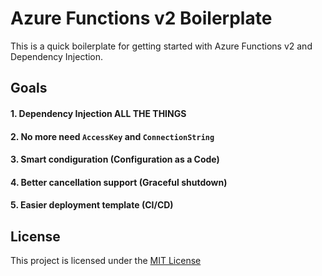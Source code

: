 # Azure Functions v2 Boilerplate

This is a quick boilerplate for getting started with Azure Functions v2 and Dependency Injection.

## Goals

#### 1. Dependency Injection ALL THE THINGS

#### 2. No more need `AccessKey` and `ConnectionString`

#### 3. Smart condiguration (Configuration as a Code)

#### 4. Better cancellation support (Graceful shutdown)

#### 5. Easier deployment template (CI/CD)

## License

This project is licensed under the [MIT License](https://github.com/shibayan/azure-functions-v2-boilerplate/blob/master/LICENSE)

